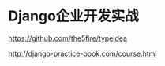 # Django企业开发实战


https://github.com/the5fire/typeidea


http://django-practice-book.com/course.html


